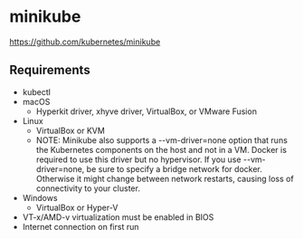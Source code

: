 # minikube 
https://github.com/kubernetes/minikube

## Requirements
* kubectl
* macOS
  * Hyperkit driver, xhyve driver, VirtualBox, or VMware Fusion
* Linux
  * VirtualBox or KVM
  * NOTE: Minikube also supports a --vm-driver=none option that runs the Kubernetes components on the host and not in a VM. Docker is required to use this driver but no hypervisor. If you use --vm-driver=none, be sure to specify a bridge network for docker. Otherwise it might change between network restarts, causing loss of connectivity to your cluster.
* Windows
  * VirtualBox or Hyper-V
* VT-x/AMD-v virtualization must be enabled in BIOS
* Internet connection on first run
